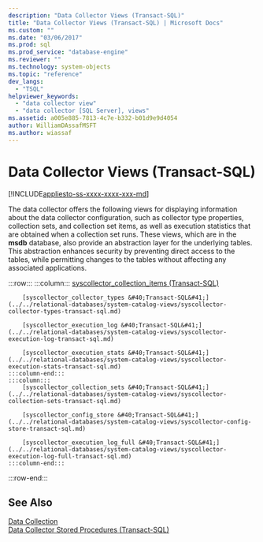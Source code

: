 ```yaml
---
description: "Data Collector Views (Transact-SQL)"
title: "Data Collector Views (Transact-SQL) | Microsoft Docs"
ms.custom: ""
ms.date: "03/06/2017"
ms.prod: sql
ms.prod_service: "database-engine"
ms.reviewer: ""
ms.technology: system-objects
ms.topic: "reference"
dev_langs: 
  - "TSQL"
helpviewer_keywords: 
  - "data collector view"
  - "data collector [SQL Server], views"
ms.assetid: a005e885-7813-4c7e-b332-b01d9e9d4054
author: WilliamDAssafMSFT
ms.author: wiassaf
---
```

# Data Collector Views (Transact-SQL)
[!INCLUDE[appliesto-ss-xxxx-xxxx-xxx-md](../../includes/appliesto-ss-xxxx-xxxx-xxx-md.md)]

  The data collector offers the following views for displaying information about the data collector configuration, such as collector type properties, collection sets, and collection set items, as well as execution statistics that are obtained when a collection set runs. These views, which are in the **msdb** database, also provide an abstraction layer for the underlying tables. This abstraction enhances security by preventing direct access to the tables, while permitting changes to the tables without affecting any associated applications.  

:::row:::
    :::column:::
        [syscollector_collection_items &#40;Transact-SQL&#41;](../../relational-databases/system-catalog-views/syscollector-collection-items-transact-sql.md)
        
        [syscollector_collector_types &#40;Transact-SQL&#41;](../../relational-databases/system-catalog-views/syscollector-collector-types-transact-sql.md)
        
        [syscollector_execution_log &#40;Transact-SQL&#41;](../../relational-databases/system-catalog-views/syscollector-execution-log-transact-sql.md)
        
        [syscollector_execution_stats &#40;Transact-SQL&#41;](../../relational-databases/system-catalog-views/syscollector-execution-stats-transact-sql.md)
    :::column-end:::
    :::column:::
        [syscollector_collection_sets &#40;Transact-SQL&#41;](../../relational-databases/system-catalog-views/syscollector-collection-sets-transact-sql.md)
        
        [syscollector_config_store &#40;Transact-SQL&#41;](../../relational-databases/system-catalog-views/syscollector-config-store-transact-sql.md)
        
        [syscollector_execution_log_full &#40;Transact-SQL&#41;](../../relational-databases/system-catalog-views/syscollector-execution-log-full-transact-sql.md)
    :::column-end:::
:::row-end:::
  
## See Also  
 [Data Collection](../../relational-databases/data-collection/data-collection.md)   
 [Data Collector Stored Procedures &#40;Transact-SQL&#41;](../../relational-databases/system-stored-procedures/data-collector-stored-procedures-transact-sql.md)  
  
  
